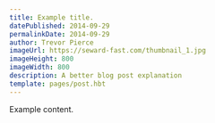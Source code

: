 ```yaml
---
title: Example title.
datePublished: 2014-09-29
permalinkDate: 2014-09-29
author: Trevor Pierce 
imageUrl: https://seward-fast.com/thumbnail_1.jpg
imageHeight: 800
imageWidth: 800
description: A better blog post explanation
template: pages/post.hbt
---
```


Example content.
